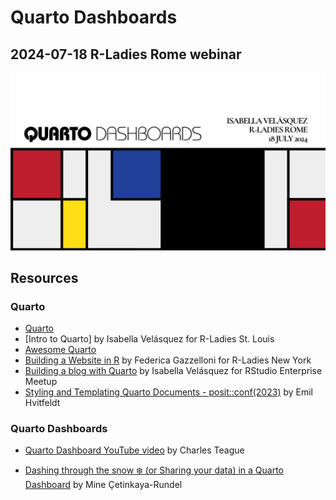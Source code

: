 # Quarto Dashboards
## 2024-07-18 R-Ladies Rome webinar

![](images/title.png)

## Resources

### Quarto

* [Quarto](https://quarto.org/)
* [Intro to Quarto] by Isabella Velásquez for R-Ladies St. Louis
* [Awesome Quarto](https://github.com/mcanouil/awesome-quarto)
* [Building a Website in R](https://www.youtube.com/watch?v=ZTyKEmCyYiI) by Federica Gazzelloni for R-Ladies New York
* [Building a blog with Quarto](https://www.youtube.com/watch?v=CVcvXfRyfE0) by Isabella Velásquez for RStudio Enterprise Meetup
* [Styling and Templating Quarto Documents - posit::conf(2023)](https://www.youtube.com/watch?v=CblUFMoC9yg) by Emil Hvitfeldt

### Quarto Dashboards

* [Quarto Dashboard YouTube video](https://www.youtube.com/watch?v=_VGJIPRGTy4) by Charles Teague

* [Dashing through the snow ❄️ (or Sharing your data) in a Quarto Dashboard](https://mine.quarto.pub/quarto-dashboards-pydata/#/title-slide) by  Mine Çetinkaya-Rundel